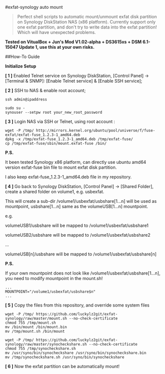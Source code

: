 #exfat-synology auto mount

> Perfect shell scripts to automatic mount/unmount exfat disk partition on Synology DiskStation NAS (x86 platform).
> Currently support only one exfat partition, and don't try to write data into the exfat partition! Which will have unexpected problems.

**Tested on VitualBox + Jun's Mod V1.02-alpha + DS3615xs + DSM 6.1-15047 Update 1, use this at your own risks.**

##How-To Guide

**Initialize Setup**

**[ 1 ]** Enabled Telnet service on Synology DiskStation, [Control Panel] -> [Terminal & SNMP]: [Enable Telnet service] & [Enable SSH service]; 

**[ 2 ]** SSH to NAS & enable root account;
```
ssh admin@ipaddress

sudo su -
synouser --setpw root your_new_root_password
```

**[ 3 ]** Login NAS via SSH or Telnet, using root account :

```
wget -P /tmp/ http://mirrors.kernel.org/ubuntu/pool/universe/f/fuse-exfat/exfat-fuse_1.2.3-1_amd64.deb
dpkg -x /tmp/exfat-fuse_1.2.3-1_amd64.deb /tmp/exfat-fuse/
cp /tmp/exfat-fuse/sbin/mount.exfat-fuse /bin/
```

**P.S.**

It been tested Synology x86 platform, can directly use ubuntu amd64 version exfat-fuse bin file to mount exfat disk partition.

I also keep exfat-fuse_1.2.3-1_amd64.deb file in my repository.

**[ 4 ]** Go back to Synology DiskStation, [Control Panel] -> [Shared Folder], create a shared folder on volume1, e.g. usbexfat. 

This will create a sub-dir /volume1/usbexfat/usbshare[1...n] will be used as mountpoint, usbshare[1...n] same as the volumeUSB[1...n] mountpoint.

e.g.

volumeUSB1/usbshare will be mapped to /volume1/usbexfat/usbshare1

volumeUSB2/usbshare will be mapped to /volume1/usbexfat/usbshare2

...

volumeUSB[n]/usbshare will be mapped to /volume1/usbexfat/usbshare[n]

**P.S.**

If your own mountpoint does not look like /volume1/usbexfat/usbshare[1...n], you need to modify mountpoint in the mount.sh!
```
...
MOUNTPOINT="/volume1/usbexfat/usbshare$n"
...
```

**[ 5 ]** Copy the files from this repository, and override some system files
```
wget -P /tmp/ https://github.com/luckylz2git/exfat-synology/raw/master/mount.sh --no-check-certificate
chmod 755 /tmp/mount.sh
mv /bin/mount /bin/mount.bin
mv /tmp/mount.sh /bin/mount

wget -P /tmp/ https://github.com/luckylz2git/exfat-synology/raw/master/synocheckshare.sh --no-check-certificate
chmod 755 /tmp/synocheckshare.sh
mv /usr/syno/bin/synocheckshare /usr/syno/bin/synocheckshare.bin
mv /tmp/synocheckshare.sh /usr/syno/bin/synocheckshare
```

**[ 6 ]** Now the exfat partition can be automatically mount!

